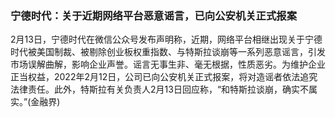 ### 宁德时代：关于近期网络平台恶意谣言，已向公安机关正式报案
2月13日，宁德时代在微信公众号发布声明称，近期，网络平台相继出现关于宁德时代被美国制裁、被剔除创业板权重指数、与特斯拉谈崩等一系列恶意谣言，引发市场误解曲解，影响企业声誉。谣言无事生非、毫无根据，性质恶劣。为维护企业正当权益，2022年2月12日，公司已向公安机关正式报案，将对造谣者依法追究法律责任。此外，特斯拉有关负责人2月13日回应称，“和特斯拉谈崩，确实不属实。”(金融界)
